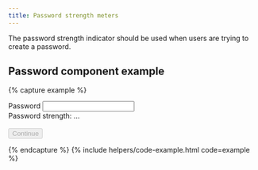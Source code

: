 ```yaml
---
title: Password strength meters
---
```


The password strength indicator should be used when users are trying to create a password.

## Password component example
{% capture example %}

<div class="grid-row">
  <div class="grid-col">
      <label for="password_form_password" class="usa-label">Password</label>
      <input id="password_form_password" type="text" class="usa-input--lg-password" required="required"
      type="password">
  </div>
</div>
<div class="grid-row">
  <div aria-atomic="true" aria-live="polite" class="lg-password-strength--na" id="lg-password-strength--container">
    <div class="lg-password--bar grid-col"></div>
    <div class="lg-password--bar grid-col"></div>
    <div class="lg-password--bar grid-col"></div>
    <div class="lg-password--bar grid-col"></div>
  </div>
</div>
<div class="grid-row">
  <div class="grid-col lg-password--guidance">
    <span>Password strength: </span>
    <span class="bold" data-forbidden-passwords="[&quot;owq58917@cndps.com&quot;, &quot;owq58917&quot;, &quot;cndps&quot;, &quot;com&quot;, &quot;login.gov&quot;]" id="pw-strength-txt" class="lg-password--summary">
      ...
    </span>
    <div id="feedback" class="lg-password--explanation">&nbsp;</div>
  </div>
</div>
<div class="grid-row">
  <div class="grid-col">
    <input type="submit" name="commit" value="Continue" class="usa-button" data-disable-with="Continue" disabled>
  </div>
</div>

{% endcapture %}
{% include helpers/code-example.html code=example %}
